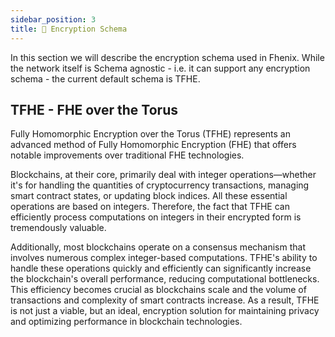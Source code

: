 ```yaml
---
sidebar_position: 3
title: 🔐 Encryption Schema
---
```


In this section we will describe the encryption schema used in Fhenix. While the network itself is Schema agnostic - i.e. it can support any encryption schema - the current default schema is TFHE.

## TFHE - FHE over the Torus

Fully Homomorphic Encryption over the Torus (TFHE) represents an advanced method of Fully Homomorphic Encryption (FHE) that offers notable improvements over traditional FHE technologies.&#x20;

Blockchains, at their core, primarily deal with integer operations—whether it's for handling the quantities of cryptocurrency transactions, managing smart contract states, or updating block indices. All these essential operations are based on integers. Therefore, the fact that TFHE can efficiently process computations on integers in their encrypted form is tremendously valuable.

Additionally, most blockchains operate on a consensus mechanism that involves numerous complex integer-based computations. TFHE's ability to handle these operations quickly and efficiently can significantly increase the blockchain's overall performance, reducing computational bottlenecks. This efficiency becomes crucial as blockchains scale and the volume of transactions and complexity of smart contracts increase. As a result, TFHE is not just a viable, but an ideal, encryption solution for maintaining privacy and optimizing performance in blockchain technologies.

